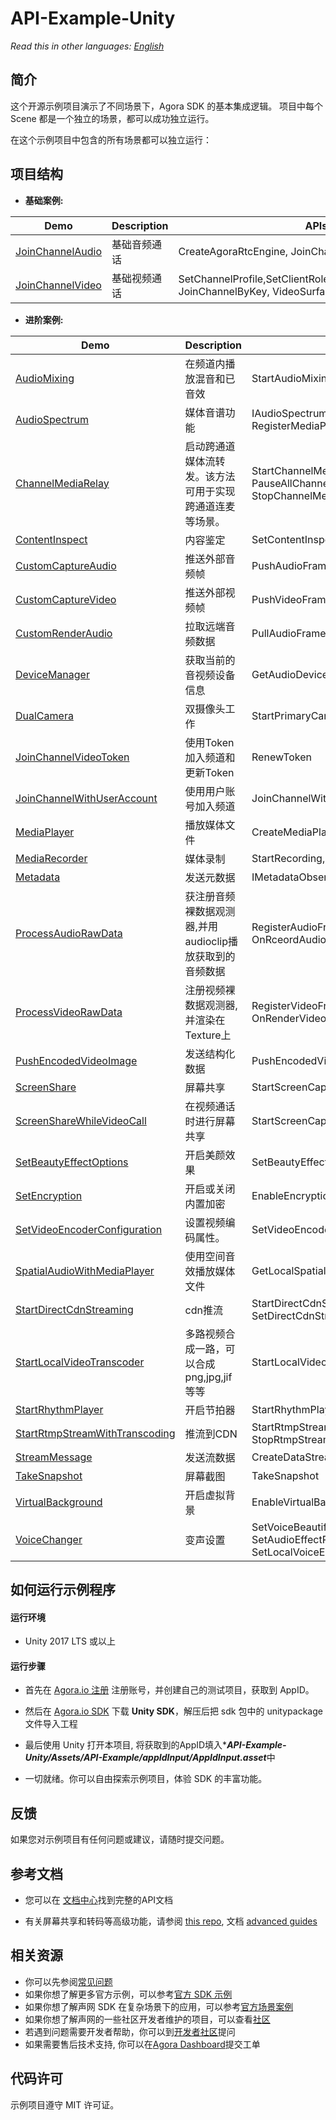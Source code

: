 # API-Example-Unity

*Read this in other languages: [English](README.md)*

## 简介

这个开源示例项目演示了不同场景下，Agora SDK 的基本集成逻辑。 项目中每个 Scene 都是一个独立的场景，都可以成功独立运行。

在这个示例项目中包含的所有场景都可以独立运行：

## 项目结构

* **基础案例:**

| Demo                                                         | Description                                        | APIs                                                         |
| ------------------------------------------------------------ | -------------------------------------------------- | ------------------------------------------------------------ |
| [JoinChannelAudio](https://github.com/AgoraIO/Agora-Unity-Quickstart/tree/release/4.0.0/API-Example-Unity/Assets/API-Example/Examples/Basic/JoinChannelAudio) | 基础音频通话                      | CreateAgoraRtcEngine, JoinChannelByKey, LeaveChannel                    |
| [JoinChannelVideo](https://github.com/AgoraIO/Agora-Unity-Quickstart/tree/release/4.0.0/API-Example-Unity/Assets/API-Example/Examples/Basic/JoinChannelVideo) | 基础视频通话 | SetChannelProfile,SetClientRole,EnableVideo,EnableVideo, JoinChannelByKey, VideoSurface |

* **进阶案例:**

| Demo                                                         | Description                                                  | APIs                                                         |
| ------------------------------------------------------------ | ------------------------------------------------------------ | ------------------------------------------------------------ |
| [AudioMixing](https://github.com/AgoraIO/Agora-Unity-Quickstart/tree/release/4.0.0/API-Example-Unity/Assets/API-Example/Examples/Advanced/AudioMixing) | 在频道内播放混音和已音效             | StartAudioMixing, PlayEffect                                 |
| [AudioSpectrum](https://github.com/AgoraIO/Agora-Unity-Quickstart/tree/release/4.0.0/API-Example-Unity/Assets/API-Example/Examples/Advanced/AudioSpectrum) | 媒体音谱功能             | IAudioSpectrumObserver, RegisterMediaPlayerAudioSpectrumObserver                                 |
| [ChannelMediaRelay](https://github.com/AgoraIO/Agora-Unity-Quickstart/tree/release/4.0.0/API-Example-Unity/Assets/API-Example/Examples/Advanced/ChannelMediaRelay) | 启动跨通道媒体流转发。该方法可用于实现跨通道连麦等场景。            | StartChannelMediaRelay, UpdateChannelMediaRelay, PauseAllChannelMediaRelay, ResumeAllChannelMediaRelay, StopChannelMediaRelay                      |
| [ContentInspect](https://github.com/AgoraIO/Agora-Unity-Quickstart/tree/release/4.0.0/API-Example-Unity/Assets/API-Example/Examples/Advanced/ContentInspect) | 内容鉴定 | SetContentInspect |
| [CustomCaptureAudio](https://github.com/AgoraIO/Agora-Unity-Quickstart/tree/release/4.0.0/API-Example-Unity/Assets/API-Example/Examples/Advanced/CustomCaptureAudio) | 推送外部音频帧     | PushAudioFrame                                               |
| [CustomCaptureVideo](https://github.com/AgoraIO/Agora-Unity-Quickstart/tree/release/4.0.0/API-Example-Unity/Assets/API-Example/Examples/Advanced/CustomCaptureVideo) | 推送外部视频帧     | PushVideoFrame                                               |
| [CustomRenderAudio](https://github.com/AgoraIO/Agora-Unity-Quickstart/tree/release/4.0.0/API-Example-Unity/Assets/API-Example/Examples/Advanced/CustomRenderAudio) |  拉取远端音频数据 | PullAudioFrame                                               |
| [DeviceManager](https://github.com/AgoraIO/Agora-Unity-Quickstart/tree/release/4.0.0/API-Example-Unity/Assets/API-Example/Examples/Advanced/DeviceManager) | 获取当前的音视频设备信息      | GetAudioDeviceManager, GetVideoDeviceManager |
| [DualCamera](https://github.com/AgoraIO/Agora-Unity-Quickstart/tree/release/4.0.0/API-Example-Unity/Assets/API-Example/Examples/Advanced/DualCamera) | 双摄像头工作  | StartPrimaryCameraCapture, StartSecondaryCameraCapture |
| [JoinChannelVideoToken](https://github.com/AgoraIO/Agora-Unity-Quickstart/tree/release/4.0.0/API-Example-Unity/Assets/API-Example/Examples/Advanced/JoinChannelVideoToken) | 使用Token加入频道和更新Token                    | RenewToken                                                   |
| [JoinChannelWithUserAccount](https://github.com/AgoraIO/Agora-Unity-Quickstart/tree/release/4.0.0/API-Example-Unity/Assets/API-Example/Examples/Advanced/JoinChannelWithUserAccount) | 使用用户账号加入频道                  | JoinChannelWithUserAccount,   GetUserInfoByUserAccount                                                 |
| [MediaPlayer](https://github.com/AgoraIO/Agora-Unity-Quickstart/tree/release/4.0.0/API-Example-Unity/Assets/API-Example/Examples/Advanced/MediaPlayer) | 播放媒体文件                  | CreateMediaPlayer,  Play, Stop                                               |
| [MediaRecorder](https://github.com/AgoraIO/Agora-Unity-Quickstart/tree/release/4.0.0/API-Example-Unity/Assets/API-Example/Examples/Advanced/MediaRecorder) | 媒体录制                  | StartRecording,  StopRecording,                                                |
| [Metadata](https://github.com/AgoraIO/Agora-Unity-Quickstart/tree/release/4.0.0/API-Example-Unity/Assets/API-Example/Examples/Advanced/Metadata) | 发送元数据                  | IMetadataObserver                                                |
| [ProcessAudioRawData](https://github.com/AgoraIO/Agora-Unity-Quickstart/tree/release/4.0.0/API-Example-Unity/Assets/API-Example/Examples/Advanced/ProcessAudioRawData) | 获注册音频裸数据观测器,并用audioclip播放获取到的音频数据                       | RegisterAudioFrameObserver, OnPlaybackAudioFrame, OnRceordAudioFrame |
| [ProcessVideoRawData](https://github.com/AgoraIO/Agora-Unity-Quickstart/tree/release/4.0.0/API-Example-Unity/Assets/API-Example/Examples/Advanced/ProcessVideoRawData) | 注册视频裸数据观测器,并渲染在Texture上                       | RegisterVideoFrameObserver, OnCaptureVideoFrame, OnRenderVideoFrame |
| [PushEncodedVideoImage](https://github.com/AgoraIO/Agora-Unity-Quickstart/tree/release/4.0.0/API-Example-Unity/Assets/API-Example/Examples/Advanced/PushEncodedVideoImage) | 发送结构化数据 | PushEncodedVideoImage |
| [ScreenShare](https://github.com/AgoraIO/Agora-Unity-Quickstart/tree/release/4.0.0/API-Example-Unity/Assets/API-Example/Examples/Advanced/ScreenShare) | 屏幕共享            | StartScreenCaptureByWindowId, StartScreenCaptureByDisplayId                       |
| [ScreenShareWhileVideoCall](https://github.com/AgoraIO/Agora-Unity-Quickstart/tree/release/4.0.0/API-Example-Unity/Assets/API-Example/Examples/Advanced/ScreenShareWhileVideoCall) | 在视频通话时进行屏幕共享            | StartScreenCaptureByWindowId, StartScreenCaptureByDisplayId                       |
| [SetBeautyEffectOptions](https://github.com/AgoraIO/Agora-Unity-Quickstart/tree/release/4.0.0/API-Example-Unity/Assets/API-Example/Examples/Advanced/SetBeautyEffectOptions) | 开启美颜效果            | SetBeautyEffectOptions                   |
| [SetEncryption](https://github.com/AgoraIO/Agora-Unity-Quickstart/tree/release/4.0.0/API-Example-Unity/Assets/API-Example/Examples/Advanced/SetEncryption) | 开启或关闭内置加密                                | EnableEncryption                                             |
| [SetVideoEncoderConfiguration](https://github.com/AgoraIO/Agora-Unity-Quickstart/tree/release/4.0.0/API-Example-Unity/Assets/API-Example/Examples/Advanced/SetVideoEncoderConfiguration) | 设置视频编码属性。           | SetVideoEncoderConfiguration                                 |
| [SpatialAudioWithMediaPlayer](https://github.com/AgoraIO/Agora-Unity-Quickstart/tree/release/4.0.0/API-Example-Unity/Assets/API-Example/Examples/Advanced/SpatialAudioWithMediaPlayer) | 使用空间音效播放媒体文件        | GetLocalSpatialAudioEngine, UpdateRemotePositionEx                                 |
| [StartDirectCdnStreaming](https://github.com/AgoraIO/Agora-Unity-Quickstart/tree/release/4.0.0/API-Example-Unity/Assets/API-Example/Examples/Advanced/StartDirectCdnStreaming) | cdn推流        | StartDirectCdnStreaming, SetDirectCdnStreamingVideoConfiguration, StopDirectCdnStreaming                               |
| [StartLocalVideoTranscoder](https://github.com/AgoraIO/Agora-Unity-Quickstart/tree/release/4.0.0/API-Example-Unity/Assets/API-Example/Examples/Advanced/StartLocalVideoTranscoder) | 多路视频合成一路，可以合成png,jpg,jif等等         | StartLocalVideoTranscoder                        |
| [StartRhythmPlayer](https://github.com/AgoraIO/Agora-Unity-Quickstart/tree/release/4.0.0/API-Example-Unity/Assets/API-Example/Examples/Advanced/StartRhythmPlayer) | 开启节拍器        | StartRhythmPlayer                        |
| [StartRtmpStreamWithTranscoding](https://github.com/AgoraIO/Agora-Unity-Quickstart/tree/release/4.0.0/API-Example-Unity/Assets/API-Example/Examples/Advanced/StartRtmpStreamWithTranscoding) | 推流到CDN        | StartRtmpStreamWithTranscoding, UpdateRtmpTranscoding, StopRtmpStream                        |
| [StreamMessage](https://github.com/AgoraIO/Agora-Unity-Quickstart/tree/release/4.0.0/API-Example-Unity/Assets/API-Example/Examples/Advanced/StreamMessage) | 发送流数据        | CreateDataStream, SendStreamMessage                        |
| [TakeSnapshot](https://github.com/AgoraIO/Agora-Unity-Quickstart/tree/release/4.0.0/API-Example-Unity/Assets/API-Example/Examples/Advanced/TakeSnapshot) | 屏幕截图      | TakeSnapshot                        |
| [VirtualBackground](https://github.com/AgoraIO/Agora-Unity-Quickstart/tree/release/4.0.0/API-Example-Unity/Assets/API-Example/Examples/Advanced/VirtualBackground) | 开启虚拟背景   | EnableVirtualBackground                 |
| [VoiceChanger](https://github.com/AgoraIO/Agora-Unity-Quickstart/tree/release/4.0.0/API-Example-Unity/Assets/API-Example/Examples/Advanced/VoiceChanger) | 变声设置   | SetVoiceBeautifierPreset, SetAudioEffectPreset,SetVoiceConversionPreset,SetLocalVoicePitch, SetLocalVoiceEqualization,   SetLocalVoiceReverb                  |



## 如何运行示例程序

#### 运行环境

* Unity 2017 LTS 或以上

#### 运行步骤

* 首先在 [Agora.io 注册](https://dashboard.agora.io/cn/signup/) 注册账号，并创建自己的测试项目，获取到 AppID。

* 然后在 [Agora.io SDK](https://docs.agora.io/cn/Agora%20Platform/downloads) 下载 **Unity SDK**，解压后把 sdk 包中的 unitypackage文件导入工程

* 最后使用 Unity 打开本项目, 将获取到的AppID填入******API-Example-Unity/Assets/API-Example/appIdInput/AppIdInput.asset*****中

* 一切就绪。你可以自由探索示例项目，体验 SDK 的丰富功能。



## 反馈

如果您对示例项目有任何问题或建议，请随时提交问题。

## 参考文档

- 您可以在 [文档中心](https://docs.agora.io/cn/All/api-ref?platform=Unity)找到完整的API文档

- 有关屏幕共享和转码等高级功能，请参阅 [this repo](https://bit.ly/2RRP5tK), 文档 [advanced guides](https://docs.agora.io/en/Interactive%20Broadcast/media_relay_unity?platform=Unity) 

## 相关资源

- 你可以先参阅[常见问题](https://docs.agora.io/cn/faq)
- 如果你想了解更多官方示例，可以参考[官方 SDK 示例](https://github.com/AgoraIO)
- 如果你想了解声网 SDK 在复杂场景下的应用，可以参考[官方场景案例](https://github.com/AgoraIO-usecase)
- 如果你想了解声网的一些社区开发者维护的项目，可以查看[社区](https://github.com/AgoraIO-Community)
- 若遇到问题需要开发者帮助，你可以到[开发者社区](https://rtcdeveloper.com/)提问
- 如果需要售后技术支持, 你可以在[Agora Dashboard](https://dashboard.agora.io/)提交工单

## 代码许可

示例项目遵守 MIT 许可证。
